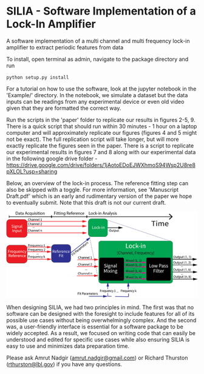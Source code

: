# SILIA - Software Implementation of a Lock-In Amplifier

A software implementation of a multi channel and multi frequency lock-in amplifier to extract periodic features from data

To install, open terminal as admin, navigate to the package directory and run 
~~~ 
python setup.py install
~~~

For a tutorial on how to use the software, look at the jupyter notebook in the 'Example/' directory. In the notebook, we simulate a dataset but the data inputs can be readings from any experimental device or even old video given that they are formatted the correct way.

Run the scripts in the 'paper' folder to replicate our results in figures 2-5, 9. There is a quick script that should run within 30 minutes - 1 hour on a laptop computer and will approximately replicate our figures (figures 4 and 5 might not be exact). The full replication script will take longer, but will more exactly replicate the figures seen in the paper. There is a script to replicate our experimental results in figures 7 and 8 along with our experimental data in the following google drive folder - https://drive.google.com/drive/folders/1jAotoEDoEJWXhmoS94Wsp2U8re8pXLOL?usp=sharing
 
Below, an overview of the lock-in process. The reference fitting step can also be skipped with a toggle. For more information, see 'Manuscript Draft.pdf' which is an early and rudimentary version of the paper we hope to eventually submit. Note that this draft is not our current draft.

![Alt text](images/general_code_diagram.png?raw=true "General Code Summary")


When designing SILIA, we had two principles in mind. The first was that no software can be designed with the foresight to include features for all of its possible use cases without being overwhelmingly complex. And the second was, a user-friendly interface is essential for a software package to be widely accepted. As a result, we focused on writing code that can easily be understood and edited for specific use cases while also ensuring SILIA is easy to use and minimizes data preparation time.

Please ask Amrut Nadgir (amrut.nadgir@gmail.com) or Richard Thurston (rthurston@lbl.gov) if you have any questions. 
